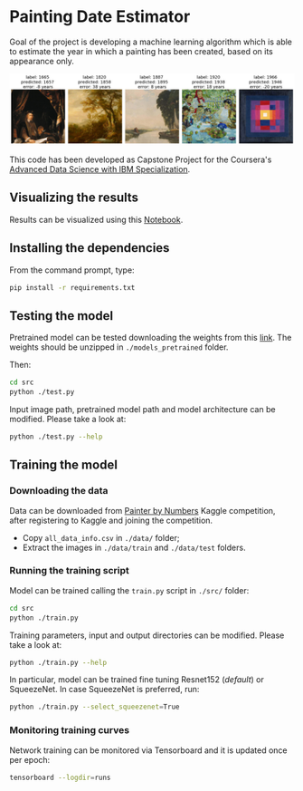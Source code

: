 # Painting Date Estimator
Goal of the project is developing a machine learning algorithm which is able to estimate the year in which a painting has been created, based on its appearance only.


![EstimatorResults](/images/results.jpg)
 

This code has been developed as Capstone Project for the Coursera's [Advanced Data Science with IBM Specialization](https://www.coursera.org/specializations/advanced-data-science-ibm).

## Visualizing the results
Results can be visualized using this [Notebook](./notebooks/Painting%20Date%20Estimator.ipynb).   

## Installing the dependencies
From the command prompt, type:
```bash
pip install -r requirements.txt
```

## Testing the model
Pretrained model can be tested downloading the weights from this [link](http://www.matteobustreo.com/research/data/painting-date-estimator/models_pretrained.tar.xz).
The weights should be unzipped in ```./models_pretrained``` folder.

Then:

```bash
cd src
python ./test.py
```

Input image path, pretrained model path and model architecture can be modified. Please take a look at:
```bash
python ./test.py --help
```

## Training the model
### Downloading the data
Data can be downloaded from [Painter by Numbers](https://www.kaggle.com/c/painter-by-numbers) Kaggle competition, 
after registering to Kaggle and joining the competition.

* Copy ```all_data_info.csv``` in ```./data/``` folder;
* Extract the images in ```./data/train``` and ```./data/test``` folders. 

### Running the training script
Model can be trained calling the ```train.py``` script in ```./src/``` folder:
```bash
cd src
python ./train.py
```

Training parameters, input and output directories can be modified. Please take a look at:
```bash
python ./train.py --help
```

In particular, model can be trained fine tuning Resnet152 (_default_) or SqueezeNet. In case SqueezeNet is preferred, run:
```bash
python ./train.py --select_squeezenet=True
``` 

### Monitoring training curves
Network training can be monitored via Tensorboard and it is updated once per epoch: 
```bash
tensorboard --logdir=runs
```

